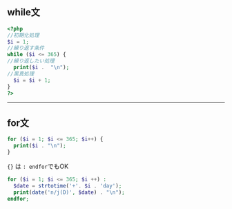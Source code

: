 ## while文
```php
<?php
//初期化処理
$i = 1;
//繰り返す条件
while ($i <= 365) {
//繰り返したい処理
  print($i .  "\n");
//黒真処理
  $i = $i + 1;
}
?>
```
***
## for文
```php
for ($i = 1; $i <= 365; $i++) {
  print($i . "\n");
}
```
`{}` は `: endfor`でもOK
```php
for ($i = 1; $i <= 365; $i ++) :
  $date = strtotime('+'. $i . 'day');
  print(date('n/j(D)', $date) . "\n");
endfor;
```